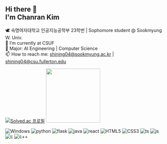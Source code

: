 ## Hi there 👋 <br>I'm Chanran Kim 

🕊️ 숙명여자대학교 인공지능공학부 23학번 | Sophomore student @ Sookmyung W. Univ. <br>
🔭 I’m currently at CSUF <br>
🌱 Major: AI Engineering | Computer Science <br>
📫 How to reach me: shining04@sookmyung.ac.kr | shining04@csu.fullerton.edu <br>

[![Solved.ac
프로필](http://mazassumnida.wtf/api/v2/generate_badge?boj=shining04)](https://solved.ac/shining04)
<a href="https://github.com/isliese"><img style="height:170px" border-radius="30px" src="https://github-readme-stats.vercel.app/api/top-langs/?username=isliese&layout=compact&theme=nord&hide_border=true" /></a> 

![Windows](https://img.shields.io/badge/Windows-0078D6?style=for-the-badge&logo=windows&logoColor=white)
![python](https://img.shields.io/badge/Python-3776AB?style=for-the-badge&logo=python&logoColor=white)
![flask](https://img.shields.io/badge/Flask-000000?style=for-the-badge&logo=flask&logoColor=white)
![java](https://img.shields.io/badge/Java-ED8B00?style=for-the-badge&logo=openjdk&logoColor=white)
![react](https://img.shields.io/badge/React-20232A?style=for-the-badge&logo=react&logoColor=61DAFB)
![HTML5](https://img.shields.io/badge/HTML5-E34F26?style=for-the-badge&logo=html5&logoColor=white)
![CSS3](https://img.shields.io/badge/CSS3-1572B6?style=for-the-badge&logo=css3&logoColor=white)
![ts](https://img.shields.io/badge/TypeScript-007ACC?style=for-the-badge&logo=typescript&logoColor=white)
![js](https://img.shields.io/badge/JavaScript-F7DF1E?style=for-the-badge&logo=JavaScript&logoColor=white)
![c](https://img.shields.io/badge/C-00599C?style=for-the-badge&logo=c&logoColor=white)
![c++](https://img.shields.io/badge/C%2B%2B-00599C?style=for-the-badge&logo=c%2B%2B&logoColor=white)








